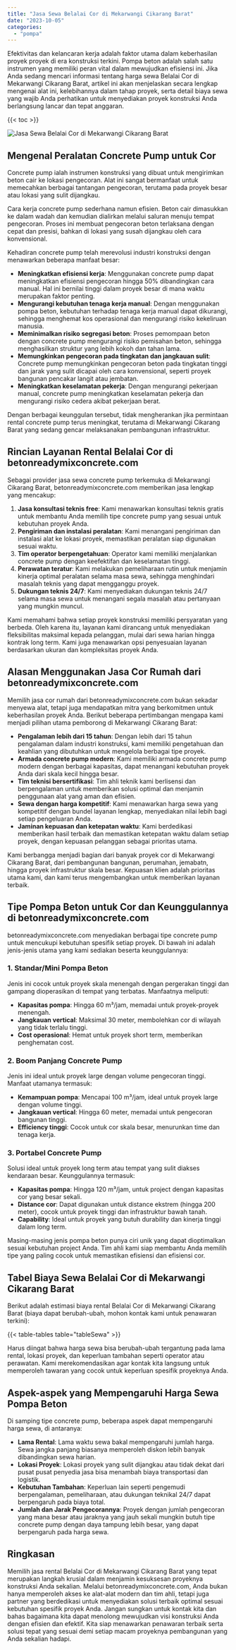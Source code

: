 ```yaml
---
title: "Jasa Sewa Belalai Cor di Mekarwangi Cikarang Barat"
date: "2023-10-05"
categories: 
  - "pompa"
---
```


Efektivitas dan kelancaran kerja adalah faktor utama dalam keberhasilan proyek proyek di era konstruksi terkini. Pompa beton adalah salah satu instrumen yang memiliki peran vital dalam mewujudkan efisiensi ini. Jika Anda sedang mencari informasi tentang harga sewa Belalai Cor di Mekarwangi Cikarang Barat, artikel ini akan menjelaskan secara lengkap mengenai alat ini, kelebihannya dalam tahap proyek, serta detail biaya sewa yang wajib Anda perhatikan untuk menyediakan proyek konstruksi Anda berlangsung lancar dan tepat anggaran.

{{< toc >}}

![Jasa Sewa Belalai Cor di Mekarwangi Cikarang Barat](https://betoncor8.github.io/pump/concrete-pump%20(22).png)

## Mengenal Peralatan Concrete Pump untuk Cor

Concrete pump ialah instrumen konstruksi yang dibuat untuk mengirimkan beton cair ke lokasi pengecoran. Alat ini sangat bermanfaat untuk memecahkan berbagai tantangan pengecoran, terutama pada proyek besar atau lokasi yang sulit dijangkau.

Cara kerja concrete pump sederhana namun efisien. Beton cair dimasukkan ke dalam wadah dan kemudian dialirkan melalui saluran menuju tempat pengecoran. Proses ini membuat pengecoran beton terlaksana dengan cepat dan presisi, bahkan di lokasi yang susah dijangkau oleh cara konvensional.

Kehadiran concrete pump telah merevolusi industri konstruksi dengan menawarkan beberapa manfaat besar:

- **Meningkatkan efisiensi kerja**: Menggunakan concrete pump dapat meningkatkan efisiensi pengecoran hingga 50% dibandingkan cara manual. Hal ini bernilai tinggi dalam proyek besar di mana waktu merupakan faktor penting.
- **Mengurangi kebutuhan tenaga kerja manual**: Dengan menggunakan pompa beton, kebutuhan terhadap tenaga kerja manual dapat dikurangi, sehingga menghemat kos operasional dan mengurangi risiko kekeliruan manusia.
- **Meminimalkan risiko segregasi beton**: Proses pemompaan beton dengan concrete pump mengurangi risiko pemisahan beton, sehingga menghasilkan struktur yang lebih kokoh dan tahan lama.
- **Memungkinkan pengecoran pada tingkatan dan jangkauan sulit**: Concrete pump memungkinkan pengecoran beton pada tingkatan tinggi dan jarak yang sulit dicapai oleh cara konvensional, seperti proyek bangunan pencakar langit atau jembatan.
- **Meningkatkan keselamatan pekerja**: Dengan mengurangi pekerjaan manual, concrete pump meningkatkan keselamatan pekerja dan mengurangi risiko cedera akibat pekerjaan berat.

Dengan berbagai keunggulan tersebut, tidak mengherankan jika permintaan rental concrete pump terus meningkat, terutama di Mekarwangi Cikarang Barat yang sedang gencar melaksanakan pembangunan infrastruktur.

## Rincian Layanan Rental Belalai Cor di betonreadymixconcrete.com

Sebagai provider jasa sewa concrete pump terkemuka di Mekarwangi Cikarang Barat, betonreadymixconcrete.com memberikan jasa lengkap yang mencakup:

1. **Jasa konsultasi teknis free**: Kami menawarkan konsultasi teknis gratis untuk membantu Anda memilih tipe concrete pump yang sesuai untuk kebutuhan proyek Anda.
2. **Pengiriman dan instalasi peralatan**: Kami menangani pengiriman dan instalasi alat ke lokasi proyek, memastikan peralatan siap digunakan sesuai waktu.
3. **Tim operator berpengetahuan**: Operator kami memiliki menjalankan concrete pump dengan keefektifan dan keselamatan tinggi.
4. **Perawatan teratur**: Kami melakukan pemeliharaan rutin untuk menjamin kinerja optimal peralatan selama masa sewa, sehingga menghindari masalah teknis yang dapat mengganggu proyek.
5. **Dukungan teknis 24/7**: Kami menyediakan dukungan teknis 24/7 selama masa sewa untuk menangani segala masalah atau pertanyaan yang mungkin muncul.

Kami memahami bahwa setiap proyek konstruksi memiliki persyaratan yang berbeda. Oleh karena itu, layanan kami dirancang untuk menyediakan fleksibilitas maksimal kepada pelanggan, mulai dari sewa harian hingga kontrak long term. Kami juga menawarkan opsi penyesuaian layanan berdasarkan ukuran dan kompleksitas proyek Anda.

## Alasan Menggunakan Jasa Cor Rumah dari betonreadymixconcrete.com

Memilih jasa cor rumah dari betonreadymixconcrete.com bukan sekadar menyewa alat, tetapi juga mendapatkan mitra yang berkomitmen untuk keberhasilan proyek Anda. Berikut beberapa pertimbangan mengapa kami menjadi pilihan utama pemborong di Mekarwangi Cikarang Barat:

- **Pengalaman lebih dari 15 tahun**: Dengan lebih dari 15 tahun pengalaman dalam industri konstruksi, kami memiliki pengetahuan dan keahlian yang dibutuhkan untuk mengelola berbagai tipe proyek.
- **Armada concrete pump modern**: Kami memiliki armada concrete pump modern dengan berbagai kapasitas, dapat menangani kebutuhan proyek Anda dari skala kecil hingga besar.
- **Tim teknisi bersertifikasi**: Tim ahli teknik kami berlisensi dan berpengalaman untuk memberikan solusi optimal dan menjamin penggunaan alat yang aman dan efisien.
- **Sewa dengan harga kompetitif**: Kami menawarkan harga sewa yang kompetitif dengan bundel layanan lengkap, menyediakan nilai lebih bagi setiap pengeluaran Anda.
- **Jaminan kepuasan dan ketepatan waktu**: Kami berdedikasi memberikan hasil terbaik dan memastikan ketepatan waktu dalam setiap proyek, dengan kepuasan pelanggan sebagai prioritas utama.

Kami berbangga menjadi bagian dari banyak proyek cor di Mekarwangi Cikarang Barat, dari pembangunan bangunan, perumahan, jemabatn, hingga proyek infrastruktur skala besar. Kepuasan klien adalah prioritas utama kami, dan kami terus mengembangkan untuk memberikan layanan terbaik.

## Tipe Pompa Beton untuk Cor dan Keunggulannya di betonreadymixconcrete.com

betonreadymixconcrete.com menyediakan berbagai tipe concrete pump untuk mencukupi kebutuhan spesifik setiap proyek. Di bawah ini adalah jenis-jenis utama yang kami sediakan beserta keunggulannya:

### 1\. Standar/Mini Pompa Beton

Jenis ini cocok untuk proyek skala menengah dengan pergerakan tinggi dan gampang dioperasikan di tempat yang terbatas. Manfaatnya meliputi:

- **Kapasitas pompa**: Hingga 60 m³/jam, memadai untuk proyek-proyek menengah.
- **Jangkauan vertical**: Maksimal 30 meter, membolehkan cor di wilayah yang tidak terlalu tinggi.
- **Cost operasional**: Hemat untuk proyek short term, memberikan penghematan cost.

### 2\. Boom Panjang Concrete Pump

Jenis ini ideal untuk proyek large dengan volume pengecoran tinggi. Manfaat utamanya termasuk:

- **Kemampuan pompa**: Mencapai 100 m³/jam, ideal untuk proyek large dengan volume tinggi.
- **Jangkauan vertical**: Hingga 60 meter, memadai untuk pengecoran bangunan tinggi.
- **Efficiency tinggi**: Cocok untuk cor skala besar, menurunkan time dan tenaga kerja.

### 3\. Portabel Concrete Pump

Solusi ideal untuk proyek long term atau tempat yang sulit diakses kendaraan besar. Keunggulannya termasuk:

- **Kapasitas pompa**: Hingga 120 m³/jam, untuk project dengan kapasitas cor yang besar sekali.
- **Distance cor**: Dapat digunakan untuk distance ekstrem (hingga 200 meter), cocok untuk proyek tinggi dan infrastruktur bawah tanah.
- **Capability**: Ideal untuk proyek yang butuh durability dan kinerja tinggi dalam long term.

Masing-masing jenis pompa beton punya ciri unik yang dapat dioptimalkan sesuai kebutuhan project Anda. Tim ahli kami siap membantu Anda memilih tipe yang paling cocok untuk memastikan efisiensi dan efisiensi cor.

## Tabel Biaya Sewa Belalai Cor di Mekarwangi Cikarang Barat

Berikut adalah estimasi biaya rental Belalai Cor di Mekarwangi Cikarang Barat (biaya dapat berubah-ubah, mohon kontak kami untuk penawaran terkini):

{{< table-tables table="tableSewa" >}}

Harus diingat bahwa harga sewa bisa berubah-ubah tergantung pada lama rental, lokasi proyek, dan keperluan tambahan seperti operator atau perawatan. Kami merekomendasikan agar kontak kita langsung untuk memperoleh tawaran yang cocok untuk keperluan spesifik proyeknya Anda.

## Aspek-aspek yang Mempengaruhi Harga Sewa Pompa Beton

Di samping tipe concrete pump, beberapa aspek dapat mempengaruhi harga sewa, di antaranya:

- **Lama Rental**: Lama waktu sewa bakal mempengaruhi jumlah harga. Sewa jangka panjang biasanya memperoleh diskon lebih banyak dibandingkan sewa harian.
- **Lokasi Proyek**: Lokasi proyek yang sulit dijangkau atau tidak dekat dari pusat pusat penyedia jasa bisa menambah biaya transportasi dan logistik.
- **Kebutuhan Tambahan**: Keperluan lain seperti pengemudi berpengalaman, pemeliharaan, atau dukungan teknikal 24/7 dapat berpengaruh pada biaya total.
- **Jumlah dan Jarak Pengecorannya**: Proyek dengan jumlah pengecoran yang mana besar atau jaraknya yang jauh sekali mungkin butuh tipe concrete pump dengan daya tampung lebih besar, yang dapat berpengaruh pada harga sewa.

## Ringkasan

Memilih jasa rental Belalai Cor di Mekarwangi Cikarang Barat yang tepat merupakan langkah krusial dalam menjamin kesuksesan proyeknya konstruksi Anda sekalian. Melalui betonreadymixconcrete.com, Anda bukan hanya memperoleh akses ke alat-alat modern dan tim ahli, tetapi juga partner yang berdedikasi untuk menyediakan solusi terbaik optimal sesuai kebutuhan spesifik proyek Anda. Jangan sungkan untuk kontak kita dan bahas bagaimana kita dapat menolong mewujudkan visi konstruksi Anda dengan efisien dan efektif. Kita siap menawarkan penawaran terbaik serta solusi tepat yang sesuai demi setiap macam proyeknya pembangunan yang Anda sekalian hadapi.
